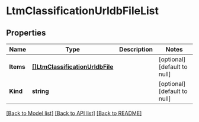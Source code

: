 # LtmClassificationUrldbFileList

## Properties
Name | Type | Description | Notes
------------ | ------------- | ------------- | -------------
**Items** | [**[]LtmClassificationUrldbFile**](ltm_classification_urldbFile.md) |  | [optional] [default to null]
**Kind** | **string** |  | [optional] [default to null]

[[Back to Model list]](../README.md#documentation-for-models) [[Back to API list]](../README.md#documentation-for-api-endpoints) [[Back to README]](../README.md)


